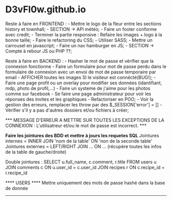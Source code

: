 # D3vFl0w.github.io

Reste à faire en FRONTEND :
    - Mettre le logo de la fleur entre les sections history et townhall;
    - SECTION -> API météo;
    - Faire un footer conforme avec credit;
    - Terminer la partie responsive : Refaire les images + logo à la bonne taille;
    - Faire le refactoring du CSS;
    - Utiliser SASS;
    - Mettre un carrousel en javascript;
    - Faire un nav hamburger en JS;
    - SECTION -> Compte à rebour JS ou PHP ??;

Reste à faire en BACKEND :
    - Hasher le mot de passe et vérifier que la connexion fonctionne
    - Faire un formulaire pour mot de passe perdu dans le formulaire de connexion avec un envoi de mot de passe temporaire par email
    - AFFICHER toutes les images SI le visiteur est connécté(BUG!);
    - Faire une page profil ou un overlay pour modifier ses données (idantifiant, mdp, photo de profil,...)
    - Faire un systeme de j'aime pour les photos comme sur facebook
    - Se faire une page administrateur pour voir les réponses des invites et les graphiques
    - Refactoriser en POO;
    - Voir la gestion des erreurs, remplacer les throw par des $_SESSION['error'] = []
    - Vérifier s'il y a pas d'autres dossiers et/ou fichiers à créer;


*** MESSAGE D'ERREUR A METTRE SUR TOUTES LES EXCEPTIONS DE LA CONNEXION : L\'utilisatreur et/ou le mot de passe est incorrect. ***

****Faire les jointures des BDD et mettre à jours les requetes SQL****
Jointures internes = INNER JOIN 'nom de la table' ON 'non de la seconde table'
Jointures externes = LEFT/RIGHT JOIN ... ON ... (récupère toutes les infos de la table de gauche/droite)

Double jointures : 
SELECT u.full_name, c.comment, r.title
FROM users u
JOIN comments c
	ON u.user_id = c.user_id
JOIN recipes r
	ON c.recipe_id = r.recipe_id


**** USERS ****
Mettre uniquement des mots de passe hashé dans la base de donnée
***************
